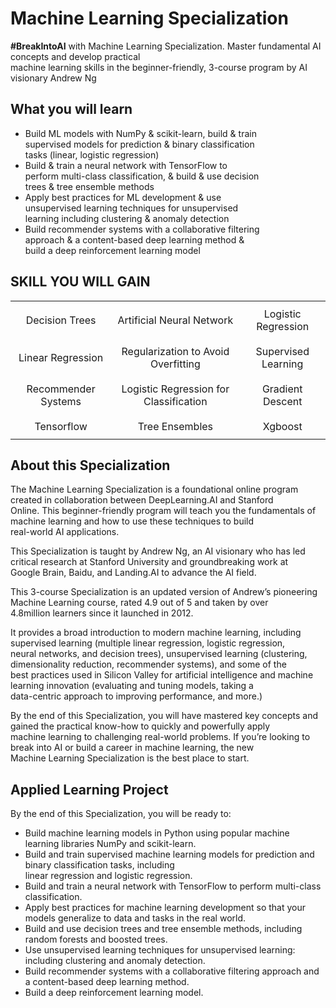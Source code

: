 <style>
.skill-table {
  width: 100%;
  border-collapse: collapse;
}

.skill-table td {
  padding: 10px;
  text-align: center;
  background-color: transparent;
  transition: background-color 0.3s;
}

.skill-table td:hover {
  background-color: #c8c8c8;
  color: #ffffff;
}

.skill-table td div {
  display: inline-block;
  padding: 5px;
  border-radius: 20px;
  background-color: #f2f2f2;
  color: #000000;
}
</style>

# Machine Learning Specialization

**#BreakIntoAI** with Machine Learning Specialization. Master fundamental AI concepts and develop practical<br>
machine learning skills in the beginner-friendly, 3-course program by AI visionary Andrew Ng

## What you will learn

- Build ML models with NumPy & scikit-learn, build & train<br>
  supervised models for prediction & binary classification<br>
  tasks (linear, logistic regression)
- Build & train a neural network with TensorFlow to <br>
  perform multi-class classification, & build & use decision <br>
  trees & tree ensemble methods
- Apply best practices for ML development & use <br>
  unsupervised learning techniques for unsupervised <br>
  learning including clustering & anomaly detection
- Build recommender systems with a collaborative filtering <br>
  approach & a content-based deep learning method & <br>
  build a deep reinforcement learning model

## SKILL YOU WILL GAIN
<table class="skill-table">
  <tr>
    <td>Decision Trees</td>
    <td>Artificial Neural Network</td>
    <td>Logistic Regression</td>
  </tr>
  <tr>
    <td>Linear Regression</td>
    <td>Regularization to Avoid Overfitting</td>
    <td>Supervised Learning</td>
  </tr>
  <tr>
    <td>Recommender Systems</td>
    <td>Logistic Regression for Classification</td>
    <td>Gradient Descent</td>
  </tr>
  <tr>
  <td>Tensorflow</td>
    <td>Tree Ensembles</td>
    <td>Xgboost</td>
  </tr>
</table>



## About this Specialization

The Machine Learning Specialization is a foundational online program created in collaboration between DeepLearning.AI and Stanford <br>
Online. This beginner-friendly program will teach you the fundamentals of machine learning and how to use these techniques to build<br>
real-world AI applications.

This Specialization is taught by Andrew Ng, an AI visionary who has led critical research at Stanford University and groundbreaking work at<br>
Google Brain, Baidu, and Landing.AI to advance the AI field.

This 3-course Specialization is an updated version of Andrew’s pioneering Machine Learning course, rated 4.9 out of 5 and taken by over <br>
4.8million learners since it launched in 2012.

It provides a broad introduction to modern machine learning, including supervised learning (multiple linear regression, logistic regression,<br>
neural networks, and decision trees), unsupervised learning (clustering, dimensionality reduction, recommender systems), and some of the<br>
best practices used in Silicon Valley for artificial intelligence and machine learning innovation (evaluating and tuning models, taking a<br>
data-centric approach to improving performance, and more.)

By the end of this Specialization, you will have mastered key concepts and gained the practical know-how to quickly and powerfully apply<br>
machine learning to challenging real-world problems. If you’re looking to break into AI or build a career in machine learning, the new<br>
Machine Learning Specialization is the best place to start.

## Applied Learning Project

By the end of this Specialization, you will be ready to:

- Build machine learning models in Python using popular machine learning libraries NumPy and scikit-learn.
- Build and train supervised machine learning models for prediction and binary classification tasks, including <br>
  linear regression and logistic regression.
- Build and train a neural network with TensorFlow to perform multi-class classification.
- Apply best practices for machine learning development so that your models generalize to data and tasks in the real world.
- Build and use decision trees and tree ensemble methods, including random forests and boosted trees.
- Use unsupervised learning techniques for unsupervised learning: including clustering and anomaly detection.
- Build recommender systems with a collaborative filtering approach and a content-based deep learning method.
- Build a deep reinforcement learning model.
